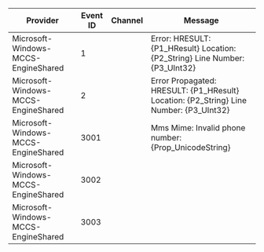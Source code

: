 Provider                             |  Event ID  |  Channel  |  Message
-------------------------------------|------------|-----------|----------------------------------------------------------------------------------------
Microsoft-Windows-MCCS-EngineShared  |  1         |           |  Error: HRESULT: {P1_HResult} Location: {P2_String} Line Number: {P3_UInt32}
Microsoft-Windows-MCCS-EngineShared  |  2         |           |  Error Propagated: HRESULT: {P1_HResult} Location: {P2_String} Line Number: {P3_UInt32}
Microsoft-Windows-MCCS-EngineShared  |  3001      |           |  Mms Mime: Invalid phone number: {Prop_UnicodeString}
Microsoft-Windows-MCCS-EngineShared  |  3002      |           |
Microsoft-Windows-MCCS-EngineShared  |  3003      |           |